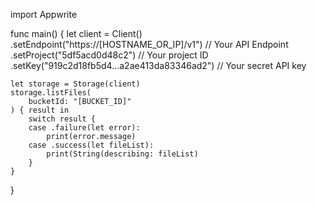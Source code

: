 import Appwrite

func main() {
    let client = Client()
      .setEndpoint("https://[HOSTNAME_OR_IP]/v1") // Your API Endpoint
      .setProject("5df5acd0d48c2") // Your project ID
      .setKey("919c2d18fb5d4...a2ae413da83346ad2") // Your secret API key

    let storage = Storage(client)
    storage.listFiles(
        bucketId: "[BUCKET_ID]"
    ) { result in
        switch result {
        case .failure(let error):
            print(error.message)
        case .success(let fileList):
            print(String(describing: fileList)
        }
    }
}
